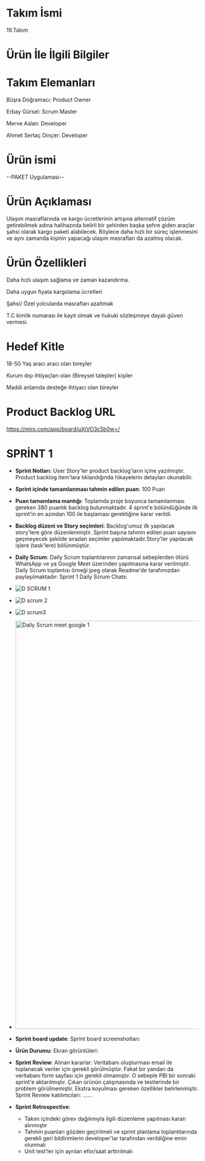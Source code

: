 # Takım İsmi 
19.Takım
# Ürün İle İlgili Bilgiler
# Takım Elemanları
Büşra Doğramacı: Product Owner

Erbay Gürsel: Scrum Master

Merve Aslan: Developer

Ahmet Sertaç Dinçer: Developer
# Ürün ismi
--PAKET Uygulaması--
# Ürün Açıklaması
Ulaşım masraflarında ve kargo ücretlerinin artışına alternatif çözüm getirebilmek adına halihazırda belirli bir şehirden başka şehre giden araçlar şahsi olarak kargo paketi alabilecek. Böylece daha hızlı bir süreç işlenmesini ve aynı zamanda kişinin yapacağı ulaşım masrafları da azalmış olacak.
# Ürün Özellikleri
Daha hızlı ulaşım sağlama ve zaman kazandırma.

Daha uygun fiyata kargolama ücretleri

Şahsi/ Özel yolcularda masrafları azaltmak

T.C kimlik numarası ile kayıt olmak ve hukuki sözleşmeye dayalı güven vermesi.
# Hedef Kitle
18-50 Yaş aracı aracı olan bireyler

Kurum dışı ihtiyaçları olan (Bireysel talepler) kişiler

Maddi anlamda desteğe ihtiyacı olan bireyler


# Product Backlog URL
https://miro.com/app/board/uXjVO3c5b0w=/
# SPRİNT 1
- **Sprint Notları**: User Story'ler product backlog'ların içine yazılmıştır. Product backlog item'lara tıklandığında hikayelerin detayları okunabilir.

- **Sprint içinde tamamlanması tahmin edilen puan**: 100 Puan

- **Puan tamamlama mantığı**: Toplamda proje boyunca tamamlanması gereken 380 puanlık backlog bulunmaktadır. 4 sprint'e bölündüğünde ilk sprint'in en azından 100 ile başlaması gerektiğine karar verildi.

- **Backlog düzeni ve Story seçimleri**: Backlog'umuz ilk yapılacak story'lere göre düzenlenmiştir. Sprint başına tahmin edilen puan sayısını geçmeyecek şekilde sıradan seçimler yapılmaktadır.Story'ler yapılacak işlere (task'lere) bölünmüştür. 

- **Daily Scrum**: Daily Scrum toplantılarının zamansal sebeplerden ötürü WhatsApp ve ya Google Meet üzerinden yapılmasına karar verilmiştir. Daily Scrum toplantısı örneği jpeg olarak Readme'de tarafımızdan paylaşılmaktadır: Sprint 1 Daily Scrum Chats:
- ![D SCRUM 1](https://user-images.githubusercontent.com/80983951/167260714-ab8a639c-cfc4-4526-9a15-362b7abae5e8.jpeg)
- ![D scrum 2](https://user-images.githubusercontent.com/80983951/167260718-03ad2f63-3416-492e-8c39-2984b309bfcd.jpeg)
- ![D  scrum3](https://user-images.githubusercontent.com/80983951/167260721-eb335470-f1de-41fa-bbc5-158e2f6d6321.jpeg)
- <img width="1067" alt="Daily Scrum meet google 1" src="https://user-images.githubusercontent.com/80983951/167260724-14a15414-e098-4fb3-91ae-ff88f2e9128f.png">



- **Sprint board update**: Sprint board screenshotları:
- **Ürün Durumu**: Ekran görüntüleri:
- **Sprint Review**: Alınan kararlar: Veritabanı oluşturması email ile toplanacak veriler için gerekli görülmüştür. Fakat bir yandan da veritabanı form sayfası için gerekli olmamıştır. O sebeple PBI bir sonraki sprint'e aktarılmıştır. Çıkan ürünün çalışmasında ve testlerinde bir problem görülmemiştir. Ekstra koyulması gereken özellikler belirlenmiştir. Sprint Review katılımcıları: ......

- **Sprint Retrospective**:
    - Takım içindeki görev dağılımıyla ilgili düzenleme yapılması kararı alınmıştır
    - Tahmin puanları gözden geçirilmeli ve sprint planlama toplantılarında gerekli geri bildirimlerin developer'lar tarafından verildiğine emin olunmalı
    - Unit test'ler için ayrılan efor/saat arttırılmalı

